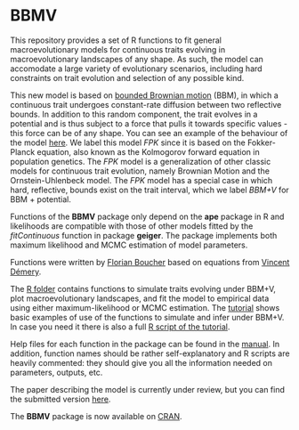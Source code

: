 # BBMV
This repository provides a set of R functions to fit general macroevolutionary models for continuous traits evolving in macroevolutionary landscapes of any shape. As such, the model can accomodate a large variety of evolutionary scenarios, including hard constraints on trait evolution and selection of any possible kind.

This new model is based on [bounded Brownian motion](https://github.com/fcboucher/BBM) (BBM), in which a continuous trait undergoes constant-rate diffusion between two reflective bounds. In addition to this random component, the trait evolves in a potential and is thus subject to a force that pulls it towards specific values - this force can be of any shape. You can see an example of the behaviour of the model [here](https://github.com/fcboucher/BBMV/blob/master/BBM%2BV%20basics%20Figure.png). We label this model *FPK* since it is based on the Fokker-Planck equation, also known as the Kolmogorov forward equation in population genetics. The *FPK* model is a generalization of other classic models for continuous trait evolution, namely Brownian Motion and the Ornstein-Uhlenbeck model.  The *FPK* model has a special case in which hard, reflective, bounds exist on the trait interval, which we label *BBM+V* for BBM + potential.

Functions of the **BBMV** package only depend on the **ape** package in R and likelihoods are compatible with those of other models fitted by the *fitContinuous* function in package **geiger**. The package implements both maximum likelihood and MCMC estimation of model parameters.

Functions were written by [Florian Boucher](https://sites.google.com/site/floriaboucher/) based on equations from [Vincent Démery](https://www.pct.espci.fr/~vdemery/).

The [R folder](https://github.com/fcboucher/BBMV/tree/master/R) contains functions to simulate traits evolving under BBM+V, plot macroevolutionary landscapes, and fit the model to empirical data using either maximum-likelihood or MCMC estimation. 
The [tutorial](https://github.com/fcboucher/BBMV/blob/master/Tutorial-BBMV.md) shows basic examples of use of the functions to simulate and infer under BBM+V. In case you need it there is also a full [R script of the tutorial](https://github.com/fcboucher/BBMV/blob/master/Example_ML_MCMC.R). 

Help files for each function  in the package can be found in the [manual](https://github.com/fcboucher/BBMV/blob/master/BBMV-manual.pdf). In addition, function names should be rather self-explanatory and R scripts are heavily commented: they should give you all the information needed on parameters, outputs, etc.

The paper describing the model is currently under review, but you can find the submitted version [here](https://github.com/fcboucher/BBMV/blob/master/Boucher_et_al_main_text.pdf). 

The **BBMV** package is now available on [CRAN](https://CRAN.R-project.org/package=BBMV).
